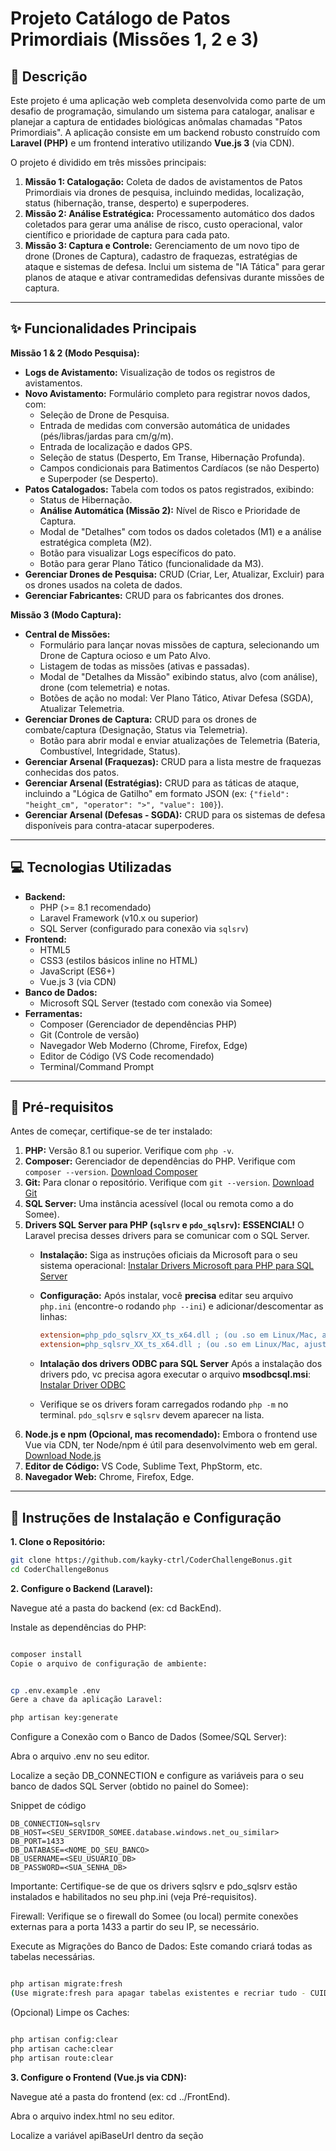 # Projeto Catálogo de Patos Primordiais (Missões 1, 2 e 3)

## 📜 Descrição

Este projeto é uma aplicação web completa desenvolvida como parte de um desafio de programação, simulando um sistema para catalogar, analisar e planejar a captura de entidades biológicas anômalas chamadas "Patos Primordiais". A aplicação consiste em um backend robusto construído com **Laravel (PHP)** e um frontend interativo utilizando **Vue.js 3** (via CDN).

O projeto é dividido em três missões principais:

1.  **Missão 1: Catalogação:** Coleta de dados de avistamentos de Patos Primordiais via drones de pesquisa, incluindo medidas, localização, status (hibernação, transe, desperto) e superpoderes.
2.  **Missão 2: Análise Estratégica:** Processamento automático dos dados coletados para gerar uma análise de risco, custo operacional, valor científico e prioridade de captura para cada pato.
3.  **Missão 3: Captura e Controle:** Gerenciamento de um novo tipo de drone (Drones de Captura), cadastro de fraquezas, estratégias de ataque e sistemas de defesa. Inclui um sistema de "IA Tática" para gerar planos de ataque e ativar contramedidas defensivas durante missões de captura.

---

## ✨ Funcionalidades Principais

**Missão 1 & 2 (Modo Pesquisa):**

* **Logs de Avistamento:** Visualização de todos os registros de avistamentos.
* **Novo Avistamento:** Formulário completo para registrar novos dados, com:
    * Seleção de Drone de Pesquisa.
    * Entrada de medidas com conversão automática de unidades (pés/libras/jardas para cm/g/m).
    * Entrada de localização e dados GPS.
    * Seleção de status (Desperto, Em Transe, Hibernação Profunda).
    * Campos condicionais para Batimentos Cardíacos (se não Desperto) e Superpoder (se Desperto).
* **Patos Catalogados:** Tabela com todos os patos registrados, exibindo:
    * Status de Hibernação.
    * **Análise Automática (Missão 2):** Nível de Risco e Prioridade de Captura.
    * Modal de "Detalhes" com todos os dados coletados (M1) e a análise estratégica completa (M2).
    * Botão para visualizar Logs específicos do pato.
    * Botão para gerar Plano Tático (funcionalidade da M3).
* **Gerenciar Drones de Pesquisa:** CRUD (Criar, Ler, Atualizar, Excluir) para os drones usados na coleta de dados.
* **Gerenciar Fabricantes:** CRUD para os fabricantes dos drones.

**Missão 3 (Modo Captura):**

* **Central de Missões:**
    * Formulário para lançar novas missões de captura, selecionando um Drone de Captura ocioso e um Pato Alvo.
    * Listagem de todas as missões (ativas e passadas).
    * Modal de "Detalhes da Missão" exibindo status, alvo (com análise), drone (com telemetria) e notas.
    * Botões de ação no modal: Ver Plano Tático, Ativar Defesa (SGDA), Atualizar Telemetria.
* **Gerenciar Drones de Captura:** CRUD para os drones de combate/captura (Designação, Status via Telemetria).
    * Botão para abrir modal e enviar atualizações de Telemetria (Bateria, Combustível, Integridade, Status).
* **Gerenciar Arsenal (Fraquezas):** CRUD para a lista mestre de fraquezas conhecidas dos patos.
* **Gerenciar Arsenal (Estratégias):** CRUD para as táticas de ataque, incluindo a "Lógica de Gatilho" em formato JSON (ex: `{"field": "height_cm", "operator": ">", "value": 100}`).
* **Gerenciar Arsenal (Defesas - SGDA):** CRUD para os sistemas de defesa disponíveis para contra-atacar superpoderes.

---

## 💻 Tecnologias Utilizadas

* **Backend:**
    * PHP (>= 8.1 recomendado)
    * Laravel Framework (v10.x ou superior)
    * SQL Server (configurado para conexão via `sqlsrv`)
* **Frontend:**
    * HTML5
    * CSS3 (estilos básicos inline no HTML)
    * JavaScript (ES6+)
    * Vue.js 3 (via CDN)
* **Banco de Dados:**
    * Microsoft SQL Server (testado com conexão via Somee)
* **Ferramentas:**
    * Composer (Gerenciador de dependências PHP)
    * Git (Controle de versão)
    * Navegador Web Moderno (Chrome, Firefox, Edge)
    * Editor de Código (VS Code recomendado)
    * Terminal/Command Prompt

---

## 🔧 Pré-requisitos

Antes de começar, certifique-se de ter instalado:

1.  **PHP:** Versão 8.1 ou superior. Verifique com `php -v`.
2.  **Composer:** Gerenciador de dependências do PHP. Verifique com `composer --version`. [Download Composer](https://getcomposer.org/)
3.  **Git:** Para clonar o repositório. Verifique com `git --version`. [Download Git](https://git-scm.com/)
4.  **SQL Server:** Uma instância acessível (local ou remota como a do Somee).
5.  **Drivers SQL Server para PHP (`sqlsrv` e `pdo_sqlsrv`):** **ESSENCIAL!** O Laravel precisa desses drivers para se comunicar com o SQL Server.
    * **Instalação:** Siga as instruções oficiais da Microsoft para o seu sistema operacional: [Instalar Drivers Microsoft para PHP para SQL Server](https://learn.microsoft.com/pt-br/sql/connect/php/download-drivers-php-sql-server?view=sql-server-ver17)
    * **Configuração:** Após instalar, você **precisa** editar seu arquivo `php.ini` (encontre-o rodando `php --ini`) e adicionar/descomentar as linhas:
        ```ini
        extension=php_pdo_sqlsrv_XX_ts_x64.dll ; (ou .so em Linux/Mac, ajuste XX para sua versão PHP)
        extension=php_sqlsrv_XX_ts_x64.dll ; (ou .so em Linux/Mac, ajuste XX para sua versão PHP)
        ```
     * **Intalação dos drivers ODBC para SQL Server** Após a instalação dos drivers pdo, vc precisa agora executar o arquivo **msodbcsql.msi**: [Instalar Driver ODBC](https://learn.microsoft.com/en-us/sql/connect/odbc/download-odbc-driver-for-sql-server?view=sql-server-ver17)

    * Verifique se os drivers foram carregados rodando `php -m` no terminal. `pdo_sqlsrv` e `sqlsrv` devem aparecer na lista.
6.  **Node.js e npm (Opcional, mas recomendado):** Embora o frontend use Vue via CDN, ter Node/npm é útil para desenvolvimento web em geral. [Download Node.js](https://nodejs.org/)
7.  **Editor de Código:** VS Code, Sublime Text, PhpStorm, etc.
8.  **Navegador Web:** Chrome, Firefox, Edge.

---

## 🚀 Instruções de Instalação e Configuração

**1. Clone o Repositório:**

```bash
git clone https://github.com/kayky-ctrl/CoderChallengeBonus.git
cd CoderChallengeBonus
```
**2. Configure o Backend (Laravel):**

Navegue até a pasta do backend (ex: cd BackEnd).

Instale as dependências do PHP:

```Bash

composer install
Copie o arquivo de configuração de ambiente:
```
```Bash

cp .env.example .env
Gere a chave da aplicação Laravel:
```

```Bash
php artisan key:generate
```
Configure a Conexão com o Banco de Dados (Somee/SQL Server):

Abra o arquivo .env no seu editor.

Localize a seção DB_CONNECTION e configure as variáveis para o seu banco de dados SQL Server (obtido no painel do Somee):

Snippet de código
```
DB_CONNECTION=sqlsrv
DB_HOST=<SEU_SERVIDOR_SOMEE.database.windows.net_ou_similar>
DB_PORT=1433
DB_DATABASE=<NOME_DO_SEU_BANCO>
DB_USERNAME=<SEU_USUARIO_DB>
DB_PASSWORD=<SUA_SENHA_DB>
```
Importante: Certifique-se de que os drivers sqlsrv e pdo_sqlsrv estão instalados e habilitados no seu php.ini (veja Pré-requisitos).

Firewall: Verifique se o firewall do Somee (ou local) permite conexões externas para a porta 1433 a partir do seu IP, se necessário.

Execute as Migrações do Banco de Dados: Este comando criará todas as tabelas necessárias.

```Bash

php artisan migrate:fresh
(Use migrate:fresh para apagar tabelas existentes e recriar tudo - CUIDADO: apaga dados! Use php artisan migrate se quiser apenas aplicar migrações pendentes).
```

(Opcional) Limpe os Caches:
```Bash

php artisan config:clear
php artisan cache:clear
php artisan route:clear
```

**3. Configure o Frontend (Vue.js via CDN):**

Navegue até a pasta do frontend (ex: cd ../FrontEnd).

Abra o arquivo index.html no seu editor.

Localize a variável apiBaseUrl dentro da seção <script>:

```JavaScript

// !!! MUDE AQUI SE NECESSÁRIO !!!
apiBaseUrl: 'http://localhost:8000/api', // Sem barra no final
```
Ajuste o valor para corresponder ao endereço onde seu backend Laravel está rodando (o padrão http://localhost:8000/api geralmente funciona se você rodar php artisan serve).

## ▶️ Executando a Aplicação

**Inicie o Servidor Backend (Laravel):**

No terminal, dentro da pasta do backend (BackEnd), execute:
```Bash

php artisan serve
```
O Laravel iniciará um servidor de desenvolvimento, geralmente em http://127.0.0.1:8000. Mantenha este terminal aberto.

Abra o Frontend no Navegador:

Abra o arquivo FrontEnd/index.html diretamente no seu navegador web.

(Recomendado) Se você usa VS Code, instale a extensão "Live Server" e clique com o botão direito no index.html > "Open with Live Server". Isso fornece recarregamento automático.

Agora você deve conseguir acessar a aplicação no seu navegador e interagir com as funcionalidades!

## 🗺️ Visão Geral da API (Backend)

O backend Laravel expõe uma API RESTful para o frontend consumir. Os principais endpoints estão agrupados por missão:

**Endpoints Base (Missão 1 & Outros):**

* **Fabricantes (Manufacturer):**
    * `GET /api/manufacturer`: Lista fabricantes.
    * `POST /api/manufacturer`: Cria fabricante.
    * `GET /api/manufacturer/{id}`: Mostra fabricante.
    * `PUT /api/manufacturer/{id}`: Atualiza fabricante.
    * `DELETE /api/manufacturer/{id}`: Deleta fabricante.
* **Drones de Pesquisa (SurveyDrone):**
    * `GET /api/survey-drones`: Lista drones de pesquisa.
    * `POST /api/survey-drones`: Cria drone de pesquisa.
    * `GET /api/survey-drones/{survey_drone}`: Mostra drone de pesquisa (usa Route Model Binding).
    * `PUT /api/survey-drones/{survey_drone}`: Atualiza drone de pesquisa (usa Route Model Binding).
    * `DELETE /api/survey-drones/{survey_drone}`: Deleta drone de pesquisa (usa Route Model Binding).
* **Avistamentos e Patos (Sightings & PrimordialDucks):**
    * `POST /api/sightings`: Registra um novo avistamento (ingestão principal da M1).
    * `GET /api/primordial-ducks`: Lista todos os patos catalogados (com análise M2).
    * `GET /api/primordial-ducks/{duck:designation}`: Mostra detalhes de um pato (usa Route Model Binding pela `designation`).
* **Logs de Avistamento (SightingLog):**
    * `GET /api/sighting-logs`: Lista todos os logs de avistamento.
    * `GET /api/primordial-ducks/{duck:designation}/logs`: Lista logs para um pato específico.
    * `GET /api/survey-drones/{surveyDrone:serial_number}/logs`: Lista logs para um drone de pesquisa específico.

**Endpoints da Missão 3 (Captura e Controle):**

* **Drones de Captura (CaptureDrone):**
    * `GET /api/capture-drones`: Lista drones de captura.
    * `POST /api/capture-drones`: Cria drone de captura.
    * `GET /api/capture-drones/{capture_drone}`: Mostra drone de captura (usa Route Model Binding).
    * `PUT /api/capture-drones/{capture_drone}`: Atualiza drone de captura (usa Route Model Binding).
    * `DELETE /api/capture-drones/{capture_drone}`: Deleta drone de captura (usa Route Model Binding).
    * `POST /api/capture-drones/{drone}/telemetry`: Recebe atualização de telemetria (usa Route Model Binding).
* **Arsenal:**
    * `GET /api/weaknesses`: Lista fraquezas. (CRUD completo via `apiResource`).
    * `POST /api/weaknesses`: Cria fraqueza.
    * `GET /api/weaknesses/{weakness}`: Mostra fraqueza.
    * `PUT /api/weaknesses/{weakness}`: Atualiza fraqueza.
    * `DELETE /api/weaknesses/{weakness}`: Deleta fraqueza.
    * `GET /api/attack-strategies`: Lista estratégias. (CRUD completo via `apiResource`).
    * `POST /api/attack-strategies`: Cria estratégia.
    * `GET /api/attack-strategies/{attack_strategy}`: Mostra estratégia.
    * `PUT /api/attack-strategies/{attack_strategy}`: Atualiza estratégia.
    * `DELETE /api/attack-strategies/{attack_strategy}`: Deleta estratégia.
    * `GET /api/defense-systems`: Lista sistemas de defesa. (CRUD completo via `apiResource`).
    * `POST /api/defense-systems`: Cria sistema de defesa.
    * `GET /api/defense-systems/{defense_system}`: Mostra sistema de defesa.
    * `PUT /api/defense-systems/{defense_system}`: Atualiza sistema de defesa.
    * `DELETE /api/defense-systems/{defense_system}`: Deleta sistema de defesa.
* **Missões e IA Tática:**
    * `POST /api/capture-missions`: Inicia uma nova missão de captura.
    * `GET /api/capture-missions`: Lista todas as missões.
    * `GET /api/capture-missions/{mission}`: Mostra detalhes de uma missão (usa Route Model Binding).
    * `GET /api/primordial-ducks/{duck:designation}/tactical-plan`: Gera o plano tático (IA Pró-ativa).
    * `POST /api/capture-missions/{mission}/activate-defense`: Solicita ativação de defesa (IA Reativa).

*(Consulte o arquivo `routes/api.php` para a lista completa e detalhada).*

**Padronização:** A API utiliza **API Resources** do Laravel para padronizar as respostas JSON, especialmente para listagens (geralmente dentro de uma chave `"data"`).

## 🖥️ Visão Geral do Frontend

O frontend é uma **Single Page Application (SPA)** contida em um único arquivo `index.html`.

* **Estrutura:** Utiliza **Vue.js 3** carregado via CDN. Todo o estado da aplicação (`data`), lógica de interface (`methods`, `computed`) e chamadas à API residem dentro da instância Vue criada na tag `<script>` no final do arquivo.
* **Modos:** A interface é dividida em dois modos principais, selecionáveis no topo:
* **Modo Pesquisa:** Focado nas funcionalidades das Missões 1 (Catalogação) e 2 (Análise).
* **Modo Captura:** Focado nas funcionalidades da Missão 3 (Gerenciamento de Arsenal, Missões, IA Tática).
* **Navegação:** Cada modo possui seu próprio conjunto de abas (renderização condicional de `<section>`) para navegar entre as diferentes funcionalidades (Logs, Patos, Drones, Missões, Arsenal, etc.).
* **Interatividade:** Usa a reatividade do Vue (`v-model`, `v-for`, `v-if`, `@click`) para atualizar a interface dinamicamente conforme os dados são carregados ou modificados.
* **Modais:** Formulários de criação/edição e visualizações detalhadas (Detalhes do Pato, Detalhes da Missão, Plano Tático, etc.) são exibidos em janelas modais sobrepostas (controladas por `v-if` na variável `modal`).
* **Comunicação:** Interage exclusivamente com o backend Laravel através da API RESTful. As chamadas são feitas pela função `async apiRequest()` usando a `fetch` API nativa do JavaScript. A URL base da API é configurada na variável `apiBaseUrl`.

## 🏗️ Arquitetura do Backend

O backend Laravel segue padrões comuns de desenvolvimento web:

* **MVC (Model-View-Controller):**
* **Models:** (`app/Models`) Representam as tabelas do banco de dados e definem os relacionamentos (ex: `PrimordialDuck`, `CaptureMission`, `Superpower`).
* **Views:** Mínimas neste projeto, pois o frontend é separado (Vue.js).
* **Controllers:** (`app/Http/Controllers`) Recebem as requisições HTTP, interagem com os Models e Services, e retornam as respostas (geralmente JSON formatado por Resources).
* **Services:** (`app/Services`) Contêm a lógica de negócio principal, desacoplada dos Controllers (ex: `UnitConversionService`, `DuckAnalysisService`, `TacticalService`, `DefenseService`).
* **Observers:** (`app/Observers`) Permitem executar ações automaticamente em resposta a eventos dos Models (ex: `PrimordialDuckObserver` gera a análise M2 sempre que um pato é salvo). Registrados em `AppServiceProvider`.
* **API Resources:** (`app/Http/Resources`) Transformam os Models em respostas JSON padronizadas e controladas para a API.
* **Form Requests:** (`app/Http/Requests`) Lidam com a validação das requisições de entrada (ex: `StoreSightingRequest`, `StoreCaptureMissionRequest`).
* **Routing:** (`routes/api.php`) Define todos os endpoints da API e os conecta aos Controllers correspondentes. Usa `Route::apiResource` para CRUDs padrão e rotas específicas para ações customizadas.
* **Migrations:** (`database/migrations`) Definem a estrutura das tabelas do banco de dados de forma versionável.

## ❓ Solução de Problemas Comuns

* **Erro CORS:** Se o frontend não conseguir conectar à API devido a políticas CORS, verifique o arquivo `config/cors.php` no backend e ajuste `allowed_origins` para permitir o endereço onde o frontend está rodando (ex: `http://127.0.0.1:5500` se usar Live Server). Lembre-se de rodar `php artisan config:clear`.
* **Erro 500 (Internal Server Error):** Geralmente indica um erro no backend. Verifique os logs do Laravel em `storage/logs/laravel.log` para detalhes específicos. Causas comuns incluem:
* Problemas de conexão com o banco de dados (verifique `.env`).
* Falta dos drivers `sqlsrv`/`pdo_sqlsrv`.
* Tabelas não criadas (rode `php artisan migrate` ou `migrate:fresh`).
* Erros de sintaxe ou lógica no código PHP.
* **Erro 404 (Not Found):** A URL da API chamada pelo frontend não existe no `routes/api.php` ou há um erro de digitação no endpoint. Verifique a `apiBaseUrl` no `index.html` e as rotas no backend.
* **Erro 422 (Unprocessable Content):** Erro de validação. A API recebeu dados, mas eles não passaram nas regras definidas nos Form Requests ou no Controller. Verifique a mensagem de erro detalhada retornada pela API (o frontend a exibe) para saber qual campo falhou.
* **Dados "N/A" ou Faltando:** Verifique se:
    * Os relacionamentos corretos estão sendo carregados (`with([...])`) nos Controllers do backend.
    * Os API Resources estão incluindo os dados necessários (e com as chaves corretas).
    * O frontend está acessando os dados usando as chaves JSON corretas.

## 🌱 Possíveis Melhorias Futuras

* **Autenticação:** Implementar autenticação na API (Laravel Sanctum ou Passport) e no frontend.
* **Interface de Ligação (M3):** Criar UI para ligar Patos a Fraquezas e Superpoderes a Defesas (tabelas `duck_weaknesses`, `superpower_counters`).
* **Melhorias na UI/UX:** Refinar o layout, adicionar feedback visual, paginação, filtros/busca.
* **Validação Frontend:** Adicionar validação nos formulários do frontend para feedback mais rápido.
* **Testes Automatizados:** Escrever testes unitários e de feature para o backend Laravel.
* **Atualizações em Tempo Real (Opcional):** Usar WebSockets (Laravel Echo) para atualizar status de missões ou telemetria em tempo real.
* **Build do Frontend:** Usar Vite ou Webpack para compilar o JavaScript/CSS do frontend (em vez de CDN), permitindo componentização e otimizações.
